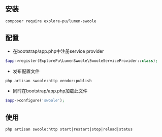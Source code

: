 ## 安装
```
composer require explore-pu/lumen-swoole
```

## 配置

- 在bootstrap/app.php中注册service provider
```php
$app->register(ExplorePu\LumenSwoole\SwooleServiceProvider::class);
```

- 发布配置文件
```shell
php artisan swoole:http vendor:publish
```

- 同时在bootstrap/app.php加载此文件

```php
$app->configure('swoole');
```

## 使用

```shell
php artisan swoole:http start|restart|stop|reload|status
```

